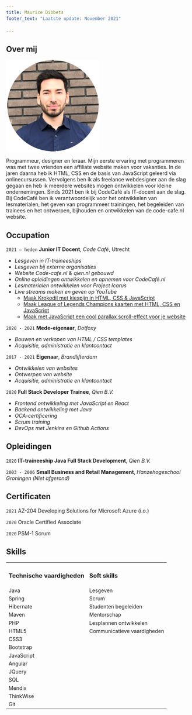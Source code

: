 ```yaml
---
title: Maurice Dibbets 
footer_text: "Laatste update: November 2021"

---
```

## Over mij 

<img class="profile-picture" src="Maurice.png">

Programmeur, designer en leraar. Mijn eerste ervaring met programmeren was met twee vrienden een affiliate website maken voor vakanties. In de jaren daarna heb ik HTML, CSS en de basis van JavaScript geleerd via onlinecursussen. Vervolgens ben ik als freelance webdesigner aan de slag gegaan en heb ik meerdere websites mogen ontwikkelen voor kleine ondernemingen. Sinds 2021 ben ik bij CodeCafé als IT-docent aan de slag. Bij CodeCafé ben ik verantwoordelijk voor het ontwikkelen van lesmaterialen, het geven van programmeer trainingen, het begeleiden van trainees en het ontwerpen, bijhouden en ontwikkelen van de code-cafe.nl website.

## Occupation
`2021 – heden`
**Junior IT Docent**, *Code Café*, Utrecht

- *Lesgeven in IT-traineeships*  
- *Lesgeven bij externe organisaties*
- *Website Code-cafe.nl & qien.nl gebouwd* 
- *Online opleidingen ontwikkelen en opnemen voor CodeCafé.nl*
- *Lesmaterialen ontwikkelen voor Project Icarus*
- *Live streams maken en geven op YouTube*
    - [Maak Krokodil met kiespijn in HTML, CSS & JavaScript](https://www.youtube.com/watch?v=H-v3hFWH094) 
    - [Maak League of Legends Champions kaarten met HTML, CSS en JavaScript](https://www.youtube.com/watch?v=_1i0-7CQbUs)
    - [Maak met JavaScript een cool parallax scroll-effect voor je website](https://www.youtube.com/watch?v=mYYbkVST7fg)
    
`2020 - 2021`
**Mede-eigenaar**, *Dotfoxy*

- *Bouwen en verkopen van HTML / CSS templates* 
- *Acquisitie, administratie en klantcontact*

`2017 - 2021`
**Eigenaar**, *Brandlifterdam*

- *Ontwikkelen van websites* 
- *Ontwerpen van website* 
- *Acquisitie, administratie en klantcontact*

`2020`
**Full Stack Developer Trainee**, *Qien B.V.*

- *Frontend ontwikkeling met JavaScript en React*
- *Backend ontwikkeling met Java*
- *OCA-certificering*
- *Scrum training*
- *DevOps met Jenkins en Github Actions*

## Opleidingen

`2020`
**IT-traineeship Java Full Stack Development**, *Qien B.V.*

`2003 - 2006`
**Small Business and Retail Management**, *Hanzehogeschool Groningen (Niet afgerond)* 

## Certificaten 

`2021` 
AZ-204 Developing Solutions for Microsoft Azure (i.o.)

`2020`
Oracle Certified Associate

`2020`
PSM-1 Scrum

## Skills
<table>
 <tr>
  <td><h3>Technische vaardigheden</h3></td>
  <td><h3>Soft skills</h3></td>
 </tr>
 <tr>
    <td>Java</td>
    <td>Lesgeven</td>
 </tr>
  <tr>
    <td>Spring</td>
    <td>Scrum</td>
 </tr>
  <tr>
    <td>Hibernate</td>
    <td>Studenten begeleiden</td>
 </tr>
  <tr>
    <td>Maven</td>
    <td>Mentorschap</td>
 </tr>
  <tr>
    <td>PHP</td>
    <td>Lesplannen ontwikkelen</td>
 </tr>
   <tr>
    <td>HTML5</td>
    <td>Communicatieve vaardigheden</td>
 </tr>
   <tr>
    <td>CSS3</td>
    <td></td>
 </tr>
   <tr>
    <td>Bootstrap</td>
    <td></td>
 </tr>
   <tr>
    <td>JavaScript</td>
    <td></td>
 </tr>
   <tr>
    <td>Angular</td>
    <td></td>
 </tr>
   <tr>
    <td>JQuery</td>
    <td></td>
 </tr>
   <tr>
    <td>SQL</td>
    <td></td>
 </tr>
   <tr>
    <td>Mendix</td>
    <td></td>
 </tr>
   <tr>
    <td>ThinkWise</td>
    <td></td>
 </tr>
   <tr>
    <td>Git</td>
    <td></td>
 </tr>
</table>

